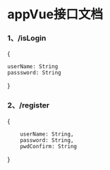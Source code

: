 # appVue接口文档
### 1、/isLogin  
  
  {  

    userName: String  
    passsword: String
  }
  
### 2、/register  
  {  

        userName: String,  
        password: String,  
        pwdConfirm: String  
  }